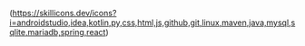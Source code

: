 (https://skillicons.dev/icons?i=androidstudio,idea,kotlin,py,css,html,js,github,git,linux,maven,java,mysql,sqlite,mariadb,spring,react)
